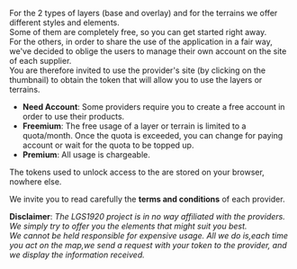 For the 2 types of layers (base and overlay) and for the terrains we offer different styles and elements.  
Some of them are completely free, so you can get started right away.  
For the others, in order to share the use of the application in a fair way, we've decided to oblige the users to manage
their own account on the site of each supplier.  
You are therefore invited to use the provider's site (by clicking on the thumbnail) to obtain the token that will allow
you to use the layers or terrains.

* **Need Account**: Some providers require you to create a free account in order to use their products.
* **Freemium**: The free usage of a layer or terrain is limited to a quota/month. Once the quota is exceeded, you can
  change for paying account or wait for the quota to be topped up.
* **Premium**: All usage is chargeable.

The tokens used to unlock access to the are stored on your browser, nowhere else.

We invite you to read carefully the **terms and conditions** of each provider.

**Disclaimer**: *The LGS1920 project is in no way affiliated with the providers.
We simply try to offer you the elements that might suit you best.  
We cannot be held responsible for expensive usage. All we do is,each time you act on the map,we send a request with your
token to the provider, and we display the information received.*


